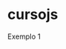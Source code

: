 # cursojs

<style>
    ul{
        columns: 2;
        display: none;
    }
    div:hover > ul{
        display: block;
    }

</style>
<div>
Exemplo 1
<ul>
    <li><a href="aula04/" target="_blank">Aula 04</a></li>
    <li><a href="aula06/" target="_blank">Aula 06</a></li>
    <li><a href="aula09/" target="_blank">Aula 09</a></li>
    <li><a href="aula10/" target="_blank">Aula 10</a></li>
    <li><a href="aula11/" target="_blank">Aula 11</a></li>
    <li><a href="aula12/" target="_blank">Aula 12</a></li>
    <li><a href="aula12ex/" target="_blank">Aula </a></li>
</ul>
</div>

    

